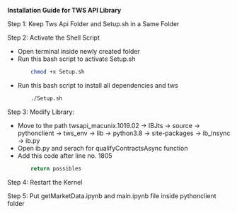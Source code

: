 **Installation Guide for TWS API Library**

Step 1: Keep Tws Api Folder and Setup.sh in a Same Folder 

Step 2: Activate the Shell Script
- Open terminal inside newly created folder
- Run this bash script to activate Setup.sh
	```bash
		chmod +x Setup.sh
	```
- Run this bash script to install all dependencies and tws
	```bash
		./Setup.sh
	```
	
Step 3: Modify Library:
- Move to the path twsapi_macunix.1019.02 -> IBJts -> source -> pythonclient 
-> tws_env -> lib -> python3.8 -> site-packages -> ib_insync -> ib.py
- Open ib.py and serach for qualifyContractsAsync function
- Add this code after line no. 1805
	```py
		return possibles
	```
	
Step 4: Restart the Kernel

Step 5: Put getMarketData.ipynb and main.ipynb file inside pythonclient folder
